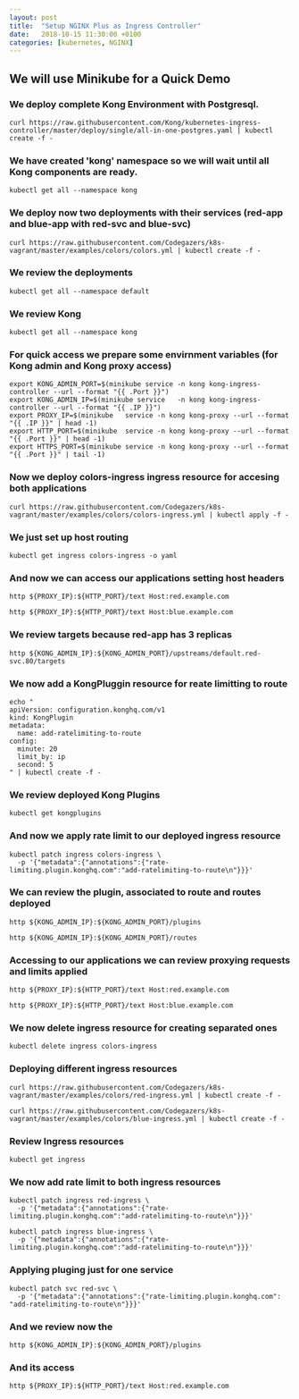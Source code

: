 ```yaml
---
layout: post
title:  "Setup NGINX Plus as Ingress Controller"
date:   2018-10-15 11:30:00 +0100
categories: [kubernetes, NGINX]
---
```



## We will use Minikube for a Quick Demo

### We deploy complete Kong Environment with Postgresql.
~~~
curl https://raw.githubusercontent.com/Kong/kubernetes-ingress-controller/master/deploy/single/all-in-one-postgres.yaml | kubectl create -f -
~~~

### We have created 'kong' namespace so we will wait until all Kong components are ready.
~~~
kubectl get all --namespace kong
~~~
### We deploy now two deployments with their services (red-app and blue-app with red-svc and blue-svc) 
~~~
curl https://raw.githubusercontent.com/Codegazers/k8s-vagrant/master/examples/colors/colors.yml | kubectl create -f -
~~~

### We review the deployments
~~~
kubectl get all --namespace default
~~~

### We review Kong
~~~
kubectl get all --namespace kong
~~~

### For quick access we prepare some envirnment variables (for Kong admin and Kong proxy access)
~~~
export KONG_ADMIN_PORT=$(minikube service -n kong kong-ingress-controller --url --format "{{ .Port }}")
export KONG_ADMIN_IP=$(minikube service   -n kong kong-ingress-controller --url --format "{{ .IP }}")
export PROXY_IP=$(minikube   service -n kong kong-proxy --url --format "{{ .IP }}" | head -1)
export HTTP_PORT=$(minikube  service -n kong kong-proxy --url --format "{{ .Port }}" | head -1)
export HTTPS_PORT=$(minikube service -n kong kong-proxy --url --format "{{ .Port }}" | tail -1)
~~~

### Now we deploy colors-ingress ingress resource for accesing both applications
~~~
curl https://raw.githubusercontent.com/Codegazers/k8s-vagrant/master/examples/colors/colors-ingress.yml | kubectl apply -f -
~~~

### We just set up host routing
~~~
kubectl get ingress colors-ingress -o yaml
~~~

### And now we can access our applications setting host headers
~~~
http ${PROXY_IP}:${HTTP_PORT}/text Host:red.example.com

http ${PROXY_IP}:${HTTP_PORT}/text Host:blue.example.com
~~~

### We review targets because red-app has 3 replicas
~~~
http ${KONG_ADMIN_IP}:${KONG_ADMIN_PORT}/upstreams/default.red-svc.80/targets
~~~

### We now add a KongPluggin resource for reate limitting to route
~~~
echo "
apiVersion: configuration.konghq.com/v1
kind: KongPlugin
metadata:
  name: add-ratelimiting-to-route
config:
  minute: 20
  limit_by: ip
  second: 5
" | kubectl create -f -
~~~

### We review deployed Kong Plugins
~~~
kubectl get kongplugins
~~~

### And now we apply rate limit to our deployed ingress resource
~~~
kubectl patch ingress colors-ingress \
  -p '{"metadata":{"annotations":{"rate-limiting.plugin.konghq.com":"add-ratelimiting-to-route\n"}}}'
~~~

### We can review the plugin, associated to route and routes deployed
~~~
http ${KONG_ADMIN_IP}:${KONG_ADMIN_PORT}/plugins

http ${KONG_ADMIN_IP}:${KONG_ADMIN_PORT}/routes
~~~

### Accessing to our applications we can review proxying requests and limits applied
~~~ 
http ${PROXY_IP}:${HTTP_PORT}/text Host:red.example.com

http ${PROXY_IP}:${HTTP_PORT}/text Host:blue.example.com
~~~

### We now delete ingress resource for creating separated ones
~~~ 
kubectl delete ingress colors-ingress
~~~

### Deploying different ingress resources
~~~
curl https://raw.githubusercontent.com/Codegazers/k8s-vagrant/master/examples/colors/red-ingress.yml | kubectl create -f -

curl https://raw.githubusercontent.com/Codegazers/k8s-vagrant/master/examples/colors/blue-ingress.yml | kubectl create -f -
~~~

### Review Ingress resources
~~~
kubectl get ingress
~~~

### We now add rate limit to both ingress resources
~~~
kubectl patch ingress red-ingress \
  -p '{"metadata":{"annotations":{"rate-limiting.plugin.konghq.com":"add-ratelimiting-to-route\n"}}}'

kubectl patch ingress blue-ingress \
  -p '{"metadata":{"annotations":{"rate-limiting.plugin.konghq.com":"add-ratelimiting-to-route\n"}}}'
~~~

### Applying pluging just for one service
~~~
kubectl patch svc red-svc \
  -p '{"metadata":{"annotations":{"rate-limiting.plugin.konghq.com": "add-ratelimiting-to-route\n"}}}'
~~~

### And we review now the 
~~~
http ${KONG_ADMIN_IP}:${KONG_ADMIN_PORT}/plugins
~~~

### And its access
~~~ 
http ${PROXY_IP}:${HTTP_PORT}/text Host:red.example.com
~~~